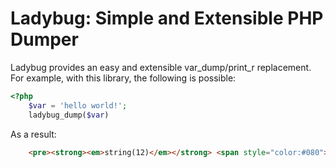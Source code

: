 Ladybug: Simple and Extensible PHP Dumper
=========================================

Ladybug provides an easy and extensible var_dump/print_r replacement. For example,
with this library, the following is possible:

``` php
<?php
    $var = 'hello world!';
    ladybug_dump($var)
```

As a result:
``` html
    <pre><strong><em>string(12)</em></strong> <span style="color:#080">"hello world!"</span></pre>
```
